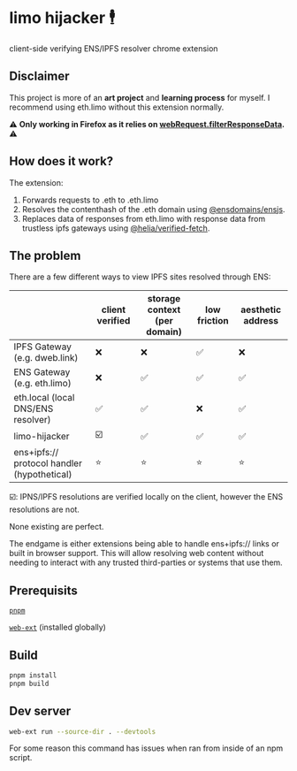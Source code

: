 # limo hijacker 🕴️

client-side verifying ENS/IPFS resolver chrome extension

## Disclaimer

This project is more of an **art project** and **learning process** for myself. I recommend using eth.limo without this extension normally.

⚠️ **Only working in Firefox as it relies on [webRequest.filterResponseData](https://developer.mozilla.org/en-US/docs/Mozilla/Add-ons/WebExtensions/API/webRequest/filterResponseData).** ⚠️

## How does it work?

The extension:
1. Forwards requests to .eth to .eth.limo
2. Resolves the contenthash of the .eth domain using [@ensdomains/ensjs](https://github.com/ensdomains/ensjs-v3).
3. Replaces data of responses from eth.limo with response data from trustless ipfs gateways using [@helia/verified-fetch](https://github.com/ipfs/helia-verified-fetch/tree/main).

## The problem

There are a few different ways to view IPFS sites resolved through ENS:

|    | client verified | storage context (per domain) | low friction | aesthetic address |
|----|----------|----------|---|---|
| IPFS Gateway (e.g. dweb.link) |❌|❌|✅|❌|
| ENS Gateway (e.g. eth.limo) |❌|✅|✅|✅|
| eth.local (local DNS/ENS resolver) |✅|✅|❌|✅|
| limo-hijacker |☑️|✅|✅|✅| 
| ens+ipfs:// protocol handler (hypothetical) |⭐|⭐|⭐|⭐| 

☑️: IPNS/IPFS resolutions are verified locally on the client, however the ENS resolutions are not.

None existing are perfect.

The endgame is either extensions being able to handle ens+ipfs:// links or built in browser support.
This will allow resolving web content without needing to interact with any trusted third-parties or systems that use them.

## Prerequisits

[`pnpm`](https://pnpm.io/)

[`web-ext`](https://www.npmjs.com/package/web-ext) (installed globally)

## Build

```bash
pnpm install
pnpm build
```

## Dev server

```bash
web-ext run --source-dir . --devtools
```

For some reason this command has issues when ran from inside of an npm script.
